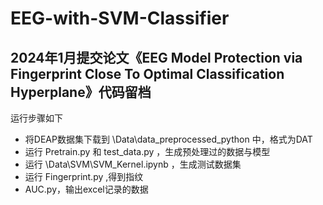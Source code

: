 # EEG-with-SVM-Classifier

## 2024年1月提交论文《EEG Model Protection via Fingerprint Close To Optimal Classification Hyperplane》代码留档

运行步骤如下

- 将DEAP数据集下载到 \Data\data_preprocessed_python 中，格式为DAT
- 运行 Pretrain.py 和 test_data.py ，生成预处理过的数据与模型
- 运行 \Data\SVM\SVM_Kernel.ipynb ，生成测试数据集
- 运行 Fingerprint.py ,得到指纹
- AUC.py，输出excel记录的数据